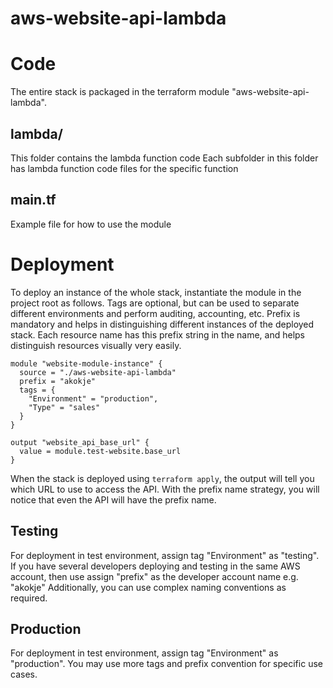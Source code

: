 # aws-website-api-lambda

# Code
The entire stack is packaged in the terraform module "aws-website-api-lambda".

## lambda/
This folder contains the lambda function code
Each subfolder in this folder has lambda function code files for the specific function

## main.tf
Example file for how to use the module

# Deployment
To deploy an instance of the whole stack, instantiate the module in the project root as follows.
Tags are optional, but can be used to separate different environments and perform auditing, accounting, etc.
Prefix is mandatory and helps in distinguishing different instances of the deployed stack. Each resource name has this prefix string in the name, and helps distinguish resources visually very easily.
```
module "website-module-instance" {
  source = "./aws-website-api-lambda"
  prefix = "akokje"
  tags = {
    "Environment" = "production",
    "Type" = "sales"
  }
}

output "website_api_base_url" {
  value = module.test-website.base_url
}
```

When the stack is deployed using ```terraform apply```, the output will tell you which URL to use to access the API.
With the prefix name strategy, you will notice that even the API will have the prefix name.

## Testing
For deployment in test environment, assign tag "Environment" as "testing".
If you have several developers deploying and testing in the same AWS account, then use assign "prefix" as the developer account name e.g. "akokje"
Additionally, you can use complex naming conventions as required.

## Production
For deployment in test environment, assign tag "Environment" as "production".
You may use more tags and prefix convention for specific use cases.
